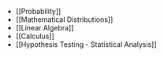 
- [[Probability]]
- [[Mathematical Distributions]]
- [[Linear Algebra]]
- [[Calculus]]
- [[Hypothesis Testing - Statistical Analysis]]
